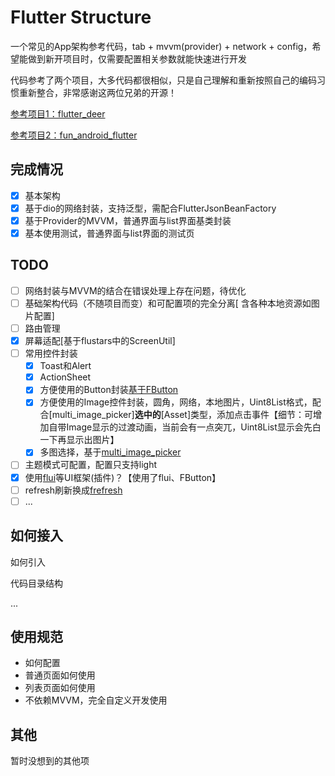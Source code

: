 # Flutter Structure

一个常见的App架构参考代码，tab + mvvm(provider) + network + config，希望能做到新开项目时，仅需要配置相关参数就能快速进行开发

代码参考了两个项目，大多代码都很相似，只是自己理解和重新按照自己的编码习惯重新整合，非常感谢这两位兄弟的开源！

[参考项目1：flutter_deer](https://github.com/simplezhli/flutter_deer)

[参考项目2：fun_android_flutter](https://github.com/phoenixsky/fun_android_flutter)

## 完成情况

- [x] 基本架构
- [x] 基于dio的网络封装，支持泛型，需配合FlutterJsonBeanFactory
- [x] 基于Provider的MVVM，普通界面与list界面基类封装
- [x] 基本使用测试，普通界面与list界面的测试页

## TODO

- [ ] 网络封装与MVVM的结合在错误处理上存在问题，待优化
- [ ] 基础架构代码（不随项目而变）和可配置项的完全分离[ 含各种本地资源如图片配置]
- [ ] 路由管理
- [x] 屏幕适配[基于flustars中的ScreenUtil]
- [ ] 常用控件封装
  - [x] Toast和Alert
  - [x] ActionSheet
  - [x] 方便使用的Button封装[基于FButton](https://github.com/Fliggy-Mobile/fbutton)
  - [x] 方便使用的Image控件封装，圆角，网络，本地图片，Uint8List格式，配合[multi_image_picker]**选中的**[Asset]类型，添加点击事件【细节：可增加自带Image显示的过渡动画，当前会有一点突兀，Uint8List显示会先白一下再显示出图片】
  - [x] 多图选择，基于[multi_image_picker](https://pub.dev/packages/multi_image_picker)
- [ ] 主题模式可配置，配置只支持light
- [x] 使用[flui](flui)等UI框架(插件)？【使用了flui、FButton】
- [ ] refresh刷新换成[frefresh](https://github.com/Fliggy-Mobile/frefresh)
- [ ] ...

## 如何接入

如何引入

代码目录结构

...

## 使用规范

- 如何配置
- 普通页面如何使用
- 列表页面如何使用
- 不依赖MVVM，完全自定义开发使用

## 其他

暂时没想到的其他项